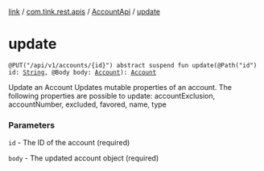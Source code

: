 [link](../../index.md) / [com.tink.rest.apis](../index.md) / [AccountApi](index.md) / [update](./update.md)

# update

`@PUT("/api/v1/accounts/{id}") abstract suspend fun update(@Path("id") id: `[`String`](https://kotlinlang.org/api/latest/jvm/stdlib/kotlin/-string/index.html)`, @Body body: `[`Account`](../../com.tink.rest.models/-account/index.md)`): `[`Account`](../../com.tink.rest.models/-account/index.md)

Update an Account
Updates mutable properties of an account. The following properties are possible to update: accountExclusion, accountNumber, excluded, favored, name, type

### Parameters

`id` - The ID of the account (required)

`body` - The updated account object (required)